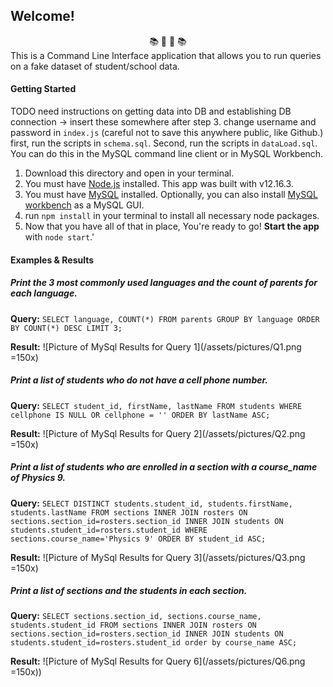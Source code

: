 ## Welcome!
<div align="center"> 📚 🏫 📓 📚 </div>
This is a Command Line Interface application that allows you to run queries on a fake dataset of student/school data. 


#### Getting Started

 TODO need instructions on getting data into DB and establishing DB connection -> insert these somewhere after step 3.
    change username and password in `index.js` (careful not to save this anywhere public, like Github.)
    first, run the scripts in `schema.sql`. Second, run the scripts in `dataLoad.sql`. You can do this in the MySQL command line client or in MySQL Workbench.  


1. Download this directory and open in your terminal.
2. You must have [Node.js](https://nodejs.org/) installed. This app was built with v12.16.3.
3. You must have [MySQL](https://dev.mysql.com/downloads/mysql) installed. Optionally, you can also install [MySQL workbench](https://dev.mysql.com/downloads/workbench/) as a MySQL GUI.
3. run `npm install` in your terminal to install all necessary node packages.
4. Now that you have all of that in place, You're ready to go! **Start the app** with `node start`.'


#### Examples & Results

##### Print the 3 most commonly used languages and the count of parents for each language.

**Query:** `SELECT language, COUNT(*) FROM parents GROUP BY language ORDER BY COUNT(*) DESC LIMIT 3;`

**Result:** ![Picture of MySql Results for Query 1](/assets/pictures/Q1.png =150x)

##### Print a list of students who do not have a cell phone number.

**Query:** `SELECT student_id, firstName, lastName FROM students WHERE cellphone IS NULL OR cellphone = '' ORDER BY lastName ASC;`

**Result:** ![Picture of MySql Results for Query 2](/assets/pictures/Q2.png =150x)

##### Print a list of students who are enrolled in a section with a course_name of Physics 9.

**Query:** `SELECT DISTINCT students.student_id, students.firstName, students.lastName FROM sections INNER JOIN rosters ON sections.section_id=rosters.section_id INNER JOIN students ON students.student_id=rosters.student_id WHERE sections.course_name='Physics 9' ORDER BY student_id ASC;`

**Result:** ![Picture of MySql Results for Query 3](/assets/pictures/Q3.png =150x)

##### Print a list of sections and the students in each section.

**Query:** `SELECT sections.section_id, sections.course_name, students.student_id FROM sections INNER JOIN rosters ON sections.section_id=rosters.section_id INNER JOIN students ON students.student_id=rosters.student_id order by course_name ASC;`

**Result:** ![Picture of MySql Results for Query 6](/assets/pictures/Q6.png =150x))

